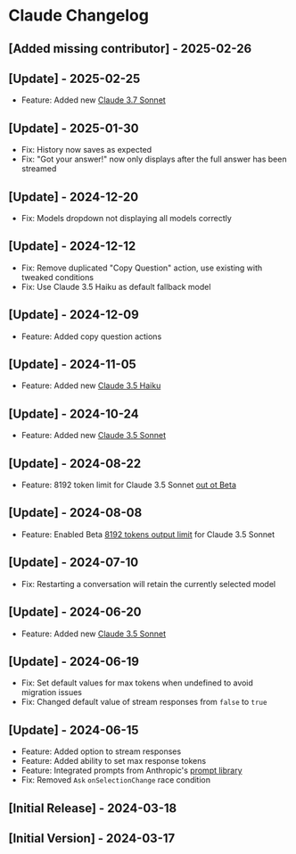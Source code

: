# Claude Changelog

## [Added missing contributor] - 2025-02-26

## [Update] - 2025-02-25

- Feature: Added new [Claude 3.7 Sonnet](https://www.anthropic.com/news/claude-3-7-sonnet)

## [Update] - 2025-01-30

- Fix: History now saves as expected
- Fix: "Got your answer!" now only displays after the full answer has been streamed

## [Update] - 2024-12-20

- Fix: Models dropdown not displaying all models correctly

## [Update] - 2024-12-12

- Fix: Remove duplicated "Copy Question" action, use existing with tweaked conditions
- Fix: Use Claude 3.5 Haiku as default fallback model

## [Update] - 2024-12-09

- Feature: Added copy question actions

## [Update] - 2024-11-05

- Feature: Added new [Claude 3.5 Haiku](https://www.anthropic.com/news/3-5-models-and-computer-use)

## [Update] - 2024-10-24

- Feature: Added new [Claude 3.5 Sonnet](https://www.anthropic.com/news/3-5-models-and-computer-use)

## [Update] - 2024-08-22

- Feature: 8192 token limit for Claude 3.5 Sonnet [out ot Beta](https://x.com/alexalbert__/status/1825920737326281184)

## [Update] - 2024-08-08

- Feature: Enabled Beta [8192 tokens output limit](https://x.com/alexalbert__/status/1812921642143900036) for Claude 3.5 Sonnet

## [Update] - 2024-07-10

- Fix: Restarting a conversation will retain the currently selected model

## [Update] - 2024-06-20

- Feature: Added new [Claude 3.5 Sonnet](https://www.anthropic.com/news/claude-3-5-sonnet)

## [Update] - 2024-06-19

- Fix: Set default values for max tokens when undefined to avoid migration issues
- Fix: Changed default value of stream responses from `false` to `true`

## [Update] - 2024-06-15

- Feature: Added option to stream responses
- Feature: Added ability to set max response tokens
- Feature: Integrated prompts from Anthropic's [prompt library](https://docs.anthropic.com/claude/prompt-library)
- Fix: Removed `Ask` `onSelectionChange` race condition

## [Initial Release] - 2024-03-18

## [Initial Version] - 2024-03-17
